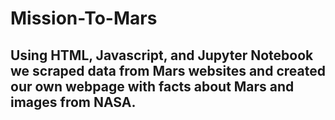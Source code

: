 # Mission-To-Mars
## Using HTML, Javascript, and Jupyter Notebook we scraped data from Mars websites and created our own webpage with facts about Mars and images from NASA.
